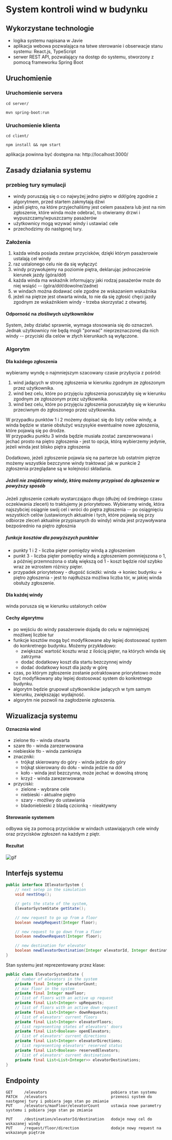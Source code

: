 # System kontroli wind w budynku
## Wykorzystane technologie
* logika systemu napisana w Javie
* aplikacja webowa pozwalająca na łatwe sterowanie i obserwacje stanu systemu: React.js, TypeScript
* serwer REST API, pozwalający na dostęp do systemu, stworzony z pomocą frameworku Spring Boot
## Uruchomienie
### Uruchomienie servera
```
cd server/
```
```
mvn spring-boot:run
```
### Uruchomienie klienta
```
cd client/
```
```
npm install && npm start
```
aplikacja powinna być dostępna na: http://localhost:3000/

## Zasady działania systemu

### przebieg tury symulacji
- windy poruszają się o co najwyżej jedno piętro w dół/górę zgodnie z algorytmem, przed startem zakmytają dżwi
- jeżeli piętro, na które przyjechaliśmy jest celem pasażera lub jest na nim zgłoszenie, które winda może odebrać, to otwieramy drzwi i wypuszczamy/wpuszczamy pasażerów
- użytkownicy mogą wzywać windy i ustawiać cele
- przechodzimy do następnej tury.

### Założenia
1. każda winda posiada zestaw przycisków, dzięki którym pasażerowie ustalają cel windy
2. raz ustalonego celu nie da się wyłączyć
3. windy przywołujemy na poziomie piętra, deklarując jednocześnie kierunek jazdy (góra/dół)
4. każda winda ma wskaźnik informujący jaki rodzaj pasażerów może do niej wsiąść -- (góra/dół/dowolne/żadne)
5. w windach można dodawać cele zgodne ze wskazaniem wskaźnika
6. jeżeli na piętrze jest otwarta winda, to nie da się zgłosić chęci jazdy zgodnym ze wskaźnikiem windy - trzeba skorzystać z otwartej.

#### Odporność na złośliwych użytkowników
System, żeby działać sprawnie, wymaga stosowania się do oznaczeń. Jednak użytkownicy nie będą mogli "porwać" nieprzeznaczonej dla nich windy -- przyciski dla celów w złych kierunkach są wyłączone.

### Algorytm

#### Dla każdego zgłoszenia
wybieramy wyndę o najmniejszym szacowany czasie przybycia z pośród:
1. wind jadących w stronę zgłoszenia w kierunku zgodnym ze zgłoszonym przez użytkownika.
2. wind bez celu, które po przyjęciu zgłoszenia poruszałyby się w kierunku zgodnym ze zgłoszonym przez użytkownika.
3. wind bez celu, które po przyjęciu zgłoszenia poruszałyby się w kierunku przeciwnym do zgłoszonego przez użytkownika.

W przypadku punktów 1 i 2 możemy dopisać się do listy celów windy, a winda będzie w stanie obsłużyć wszysykie ewentualne nowe zgłoszenia,
które pojawią się po drodze. <br> W przypadku punktu 3 winda będzie musiała zostać zarezerwowana i jechać prosto na piętro zgłoszenia - jest to opcja, którą wybierzemy jedynie, jeżeli winda jest blisko piętra zgłoszenia
<br><br>
Dodatkowo, jeżeli zgłoszenie pojawia się na parterze lub ostatnim piętrze możemy wszystkie bezczynne windy traktować jak w punkcie 2
<br>
zgłoszenia przeglądane są w kolejności składania.
##### Jeżeli nie znajdziemy windy, którą możemy przypisać do zgłoszenia w powyższy sposób
Jeżeli zgłoszenie czekało wystarczająco długo (dłużej od średniego czasu oczekiwania zleceń) to traktujemy je priorytetowo.
Wybieramy windę, która najszybciej osiągnie swój cel i wróci do piętra zgłoszenia -- po osiągnięciu wszystkich celów (ustawionych aktualnie i tych, które pojawią się przy odbiorze zleceń aktualnie przypisanych do windy)
winda jest przywoływana bezpośrednio na piętro zgłosznia

##### funkcje kosztów dla powyższych punktów
* punkty 1 i 2 - liczba pięter pomiędzy windą a zgłoszeniem
* punkt 3 - liczba pięter pomiędzy windą a zgłoszeniem pomniejszona o 1, a później przemnożona o stałą większą od 1 - koszt będzie rósł szybko wraz ze wzrostem różnicy pięter.
* przypadek priorytetowy - długość ścieżki: winda -> koniec budynku -> piętro zgłoszenia - jest to najdłuższa możliwa liczba tór, w jakiej winda obsłuży zgłoszenie.

#### Dla każdej windy
winda porusza się w kierunku ustalonych celów

#### Cechy algorytmu
* po wejściu do windy pasażerowie dojadą do celu w najmniejszej możliwej liczbie tur
* funkcje kosztów mogą być modyfikowane aby lepiej dostosować system do konkretnego budynku. Możemy przykładowo:
  * zwiększać wartość kosztu wraz z ilością pięter, na których winda się zatrzyma
  * dodać dodatkowy koszt dla startu bezczynnej windy
  * dodać dodatkowy koszt dla jazdy w górę
* czas, po którym zgłoszenie zostanie potraktowane priorytetowo może być modyfikowany aby lepiej dostosować system do konkretnego budynku.
* algorytm będzie grupował użytkowników jadących w tym samym kierunku, zwiększając wydajność.
* algorytm nie pozwoli na zagłodzenie zgłoszenia.

## Wizualizacja systemu

#### Oznacznia wind
* zielone tło - winda otwarta
* szare tło - winda zarezerwowana
* niebieskie tło - winda zamknięta
* znaczniki:
  * trójkąt skierowany do góry - winda jedzie do góry
  * trójkąt skierowany do dołu - winda jedzie na dół
  * koło - winda jest bezczynna, może jechać w dowolną stronę
  * krzyż - winda zarezerwowana
* przyciski:
  * zielone - wybrane cele
  * niebieski - aktualne piętro
  * szary - możliwy do ustawiania
  * bladoniebieski z bladą czcionką - nieaktywny 

#### Sterowanie systemem
odbywa się za pomocą przycisków w windach ustawiających cele windy oraz przycisków zgłoszeń na każdym z piętr.

#### Rezultat
![gif](readmeResources/elevatorSystem.gif)

## Interfejs systemu

``` java
public interface IElevatorSystem {
    // next setep in the simulation
    void nextStep();

    // gets the state of the system,
    ElevatorSystemState getState();

    // new request to go up from a floor
    boolean newUpRequest(Integer floor);

    // new request to go down from a floor
    boolean newDownRequest(Integer floor);

    // new destination for elevator
    boolean newElevatorDestination(Integer elevatorId, Integer destinationFloor);
}
```
Stan systemu jest reprezentowany przez klase:
```java
public class ElevatorSystemState {
    // number of elevators in the system
    private final Integer elevatorCount;
    // max floor in the system
    private final Integer maxFloor;
    // list of floors with an active up request
    private final List<Integer> upRequests;
    // list of floors with an active down request
    private final List<Integer> downRequests;
    // list of elevators' current floors
    private final List<Integer> elevatorFloors;
    // list representing states of elevators' doors
    private final List<Boolean> openElevators;
    // list of elevators' current directions
    private final List<Integer> elevatorDirections;
    // list representing elevators' reserved status
    private final List<Boolean> reservedElevators;
    // list of elevators' current destinations
    private final List<List<Integer>> elevatorDestinations;
}
```

## Endpointy
```
GET     /elevators                            pobiera stan systemu
PATCH   /elevators                            przenosi system do następnej tury i pobiera jego stan po zmianie
PUT     /elevators/maxFloor/elevatorCount     ustawia nowe parametry systemu i pobiera jego stan po zmianie

PUT     /destination/elevatorId/destination   dodaje nowy cel do wskazanej windy
PUT     /request/floor/direction              dodaje nowy request na wskazanym piętrze
```
